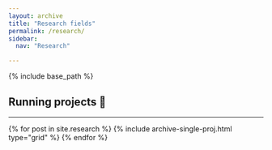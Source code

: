 ```yaml
---
layout: archive
title: "Research fields"
permalink: /research/
sidebar:
  nav: "Research"

---
```

{% include base_path %}

Running projects :running:
------------
<hr>
<div class="grid">
<div class="wrapper">
  {% for post in site.research %}
    {% include archive-single-proj.html type="grid" %}
  {% endfor %}
</div>
</div>